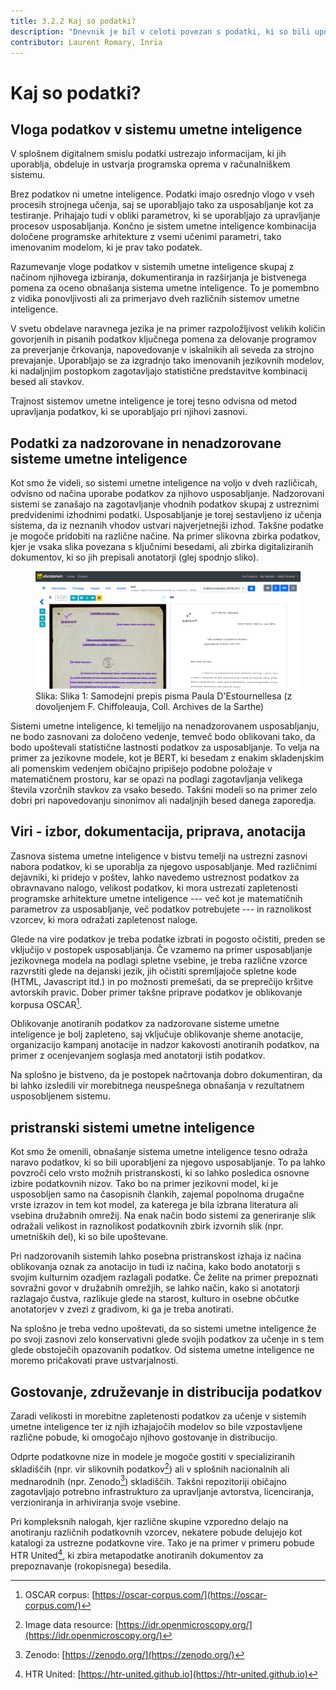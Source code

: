 ```yaml
---
title: 3.2.2 Kaj so podatki?
description: "Dnevnik je bil v celoti povezan s podatki, ki so bili uporabljeni za analizo: V nadaljevanju se seznanite s tem, kaj so podatki in kako se uporabljajo v umetni inteligenci."
contributor: Laurent Romary, Inria
---
```

# Kaj so podatki?

## Vloga podatkov v sistemu umetne inteligence

V splošnem digitalnem smislu podatki ustrezajo informacijam, ki jih uporablja, obdeluje in ustvarja programska oprema v računalniškem sistemu.

Brez podatkov ni umetne inteligence. Podatki imajo osrednjo vlogo v vseh procesih strojnega učenja, saj se uporabljajo tako za usposabljanje kot za testiranje. Prihajajo tudi v obliki parametrov, ki se uporabljajo za upravljanje procesov usposabljanja. Končno je sistem umetne inteligence kombinacija določene programske arhitekture z vsemi učenimi parametri, tako imenovanim modelom, ki je prav tako podatek.

Razumevanje vloge podatkov v sistemih umetne inteligence skupaj z načinom njihovega izbiranja, dokumentiranja in razširjanja je bistvenega pomena za oceno obnašanja sistema umetne inteligence. To je pomembno z vidika ponovljivosti ali za primerjavo dveh različnih sistemov umetne inteligence.

V svetu obdelave naravnega jezika je na primer razpoložljivost velikih količin govorjenih in pisanih podatkov ključnega pomena za delovanje programov za preverjanje črkovanja, napovedovanje v iskalnikih ali seveda za strojno prevajanje. Uporabljajo se za izgradnjo tako imenovanih jezikovnih modelov, ki nadaljnjim postopkom zagotavljajo statistične predstavitve kombinacij besed ali stavkov.

Trajnost sistemov umetne inteligence je torej tesno odvisna od metod upravljanja podatkov, ki se uporabljajo pri njihovi zasnovi.

## Podatki za nadzorovane in nenadzorovane sisteme umetne inteligence

Kot smo že videli, so sistemi umetne inteligence na voljo v dveh različicah, odvisno od načina uporabe podatkov za njihovo usposabljanje. Nadzorovani sistemi se zanašajo na zagotavljanje vhodnih podatkov skupaj z ustreznimi predvidenimi izhodnimi podatki. Usposabljanje je torej sestavljeno iz učenja sistema, da iz neznanih vhodov ustvari najverjetnejši izhod. Takšne podatke je mogoče pridobiti na različne načine. Na primer slikovna zbirka podatkov, kjer je vsaka slika povezana s ključnimi besedami, ali zbirka digitaliziranih dokumentov, ki so jih prepisali anotatorji (glej spodnjo sliko).

<figure>
	 <img src="Images/3-2-2-Automatic-transcription-of-a-letter.png" />
	 <figcaption>Slika: Slika 1: Samodejni prepis pisma Paula D'Estournellesa (z dovoljenjem F. Chiffoleauja, Coll. Archives de la Sarthe)</figcaption>
</figure>

Sistemi umetne inteligence, ki temeljijo na nenadzorovanem usposabljanju, ne bodo zasnovani za določeno vedenje, temveč bodo oblikovani tako, da bodo upoštevali statistične lastnosti podatkov za usposabljanje. To velja na primer za jezikovne modele, kot je BERT, ki besedam z enakim skladenjskim ali pomenskim vedenjem običajno pripišejo podobne položaje v matematičnem prostoru, kar se opazi na podlagi zagotavljanja velikega števila vzorčnih stavkov za vsako besedo. Takšni modeli so na primer zelo dobri pri napovedovanju sinonimov ali nadaljnjih besed danega zaporedja.

## Viri - izbor, dokumentacija, priprava, anotacija

Zasnova sistema umetne inteligence v bistvu temelji na ustrezni zasnovi nabora podatkov, ki se uporablja za njegovo usposabljanje. Med različnimi dejavniki, ki pridejo v poštev, lahko navedemo ustreznost podatkov za obravnavano nalogo, velikost podatkov, ki mora ustrezati zapletenosti programske arhitekture umetne inteligence --- več kot je matematičnih parametrov za usposabljanje, več podatkov potrebujete --- in raznolikost vzorcev, ki mora odražati zapletenost naloge.

Glede na vire podatkov je treba podatke izbrati in pogosto očistiti, preden se vključijo v postopek usposabljanja. Če vzamemo na primer usposabljanje jezikovnega modela na podlagi spletne vsebine, je treba različne vzorce razvrstiti glede na dejanski jezik, jih očistiti spremljajoče spletne kode (HTML, Javascript itd.) in po možnosti premešati, da se preprečijo kršitve avtorskih pravic. Dober primer takšne priprave podatkov je oblikovanje korpusa OSCAR[^1].

Oblikovanje anotiranih podatkov za nadzorovane sisteme umetne inteligence je bolj zapleteno, saj vključuje oblikovanje sheme anotacije, organizacijo kampanj anotacije in nadzor kakovosti anotiranih podatkov, na primer z ocenjevanjem soglasja med anotatorji istih podatkov.

Na splošno je bistveno, da je postopek načrtovanja dobro dokumentiran, da bi lahko izsledili vir morebitnega neuspešnega obnašanja v rezultatnem usposobljenem sistemu.

## pristranski sistemi umetne inteligence

Kot smo že omenili, obnašanje sistema umetne inteligence tesno odraža naravo podatkov, ki so bili uporabljeni za njegovo usposabljanje. To pa lahko povzroči celo vrsto možnih pristranskosti, ki so lahko posledica osnovne izbire podatkovnih nizov. Tako bo na primer jezikovni model, ki je usposobljen samo na časopisnih člankih, zajemal popolnoma drugačne vrste izrazov in tem kot model, za katerega je bila izbrana literatura ali vsebina družabnih omrežij. Na enak način bodo sistemi za generiranje slik odražali velikost in raznolikost podatkovnih zbirk izvornih slik (npr. umetniških del), ki so bile upoštevane.

Pri nadzorovanih sistemih lahko posebna pristranskost izhaja iz načina oblikovanja oznak za anotacijo in tudi iz načina, kako bodo anotatorji s svojim kulturnim ozadjem razlagali podatke. Če želite na primer prepoznati sovražni govor v družabnih omrežjih, se lahko način, kako si anotatorji razlagajo čustva, razlikuje glede na starost, kulturo in osebne občutke anotatorjev v zvezi z gradivom, ki ga je treba anotirati.

Na splošno je treba vedno upoštevati, da so sistemi umetne inteligence že po svoji zasnovi zelo konservativni glede svojih podatkov za učenje in s tem glede obstoječih opazovanih podatkov. Od sistema umetne inteligence ne moremo pričakovati prave ustvarjalnosti.

## Gostovanje, združevanje in distribucija podatkov

Zaradi velikosti in morebitne zapletenosti podatkov za učenje v sistemih umetne inteligence ter iz njih izhajajočih modelov so bile vzpostavljene različne pobude, ki omogočajo njihovo gostovanje in distribucijo.

Odprte podatkovne nize in modele je mogoče gostiti v specializiranih skladiščih (npr. vir slikovnih podatkov[^2]) ali v splošnih nacionalnih ali mednarodnih (npr. Zenodo[^3]) skladiščih. Takšni repozitoriji običajno zagotavljajo potrebno infrastrukturo za upravljanje avtorstva, licenciranja, verzioniranja in arhiviranja svoje vsebine.

Pri kompleksnih nalogah, kjer različne skupine vzporedno delajo na anotiranju različnih podatkovnih vzorcev, nekatere pobude delujejo kot katalogi za ustrezne podatkovne vire. Tako je na primer v primeru pobude HTR United[^4], ki zbira metapodatke anotiranih dokumentov za prepoznavanje (rokopisnega) besedila.

[^1]: OSCAR corpus: [https://oscar-corpus.com/](https://oscar-corpus.com/)

[^2]: Image data resource: [https://idr.openmicroscopy.org/](https://idr.openmicroscopy.org/)

[^3]: Zenodo: [https://zenodo.org/](https://zenodo.org/)

[^4]: HTR United: [https://htr-united.github.io](https://htr-united.github.io)
